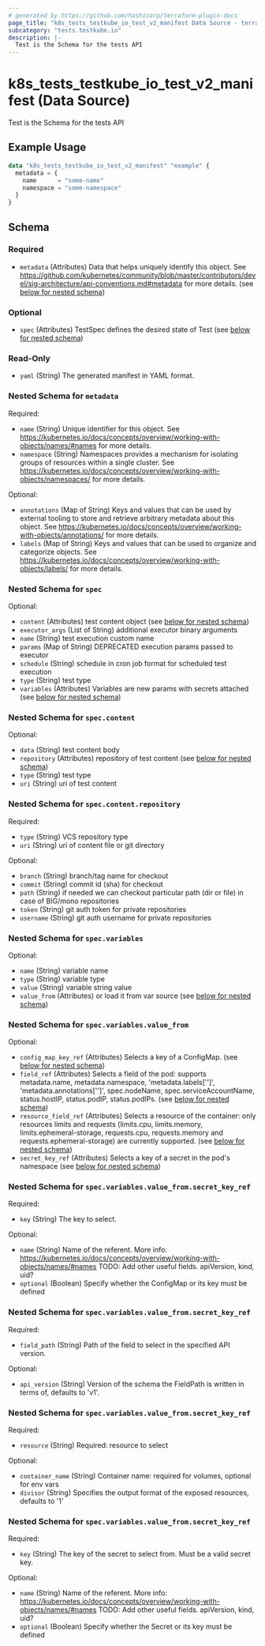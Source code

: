 ```yaml
---
# generated by https://github.com/hashicorp/terraform-plugin-docs
page_title: "k8s_tests_testkube_io_test_v2_manifest Data Source - terraform-provider-k8s"
subcategory: "tests.testkube.io"
description: |-
  Test is the Schema for the tests API
---
```


# k8s_tests_testkube_io_test_v2_manifest (Data Source)

Test is the Schema for the tests API

## Example Usage

```terraform
data "k8s_tests_testkube_io_test_v2_manifest" "example" {
  metadata = {
    name      = "some-name"
    namespace = "some-namespace"
  }
}
```

<!-- schema generated by tfplugindocs -->
## Schema

### Required

- `metadata` (Attributes) Data that helps uniquely identify this object. See https://github.com/kubernetes/community/blob/master/contributors/devel/sig-architecture/api-conventions.md#metadata for more details. (see [below for nested schema](#nestedatt--metadata))

### Optional

- `spec` (Attributes) TestSpec defines the desired state of Test (see [below for nested schema](#nestedatt--spec))

### Read-Only

- `yaml` (String) The generated manifest in YAML format.

<a id="nestedatt--metadata"></a>
### Nested Schema for `metadata`

Required:

- `name` (String) Unique identifier for this object. See https://kubernetes.io/docs/concepts/overview/working-with-objects/names/#names for more details.
- `namespace` (String) Namespaces provides a mechanism for isolating groups of resources within a single cluster. See https://kubernetes.io/docs/concepts/overview/working-with-objects/namespaces/ for more details.

Optional:

- `annotations` (Map of String) Keys and values that can be used by external tooling to store and retrieve arbitrary metadata about this object. See https://kubernetes.io/docs/concepts/overview/working-with-objects/annotations/ for more details.
- `labels` (Map of String) Keys and values that can be used to organize and categorize objects. See https://kubernetes.io/docs/concepts/overview/working-with-objects/labels/ for more details.


<a id="nestedatt--spec"></a>
### Nested Schema for `spec`

Optional:

- `content` (Attributes) test content object (see [below for nested schema](#nestedatt--spec--content))
- `executor_args` (List of String) additional executor binary arguments
- `name` (String) test execution custom name
- `params` (Map of String) DEPRECATED execution params passed to executor
- `schedule` (String) schedule in cron job format for scheduled test execution
- `type` (String) test type
- `variables` (Attributes) Variables are new params with secrets attached (see [below for nested schema](#nestedatt--spec--variables))

<a id="nestedatt--spec--content"></a>
### Nested Schema for `spec.content`

Optional:

- `data` (String) test content body
- `repository` (Attributes) repository of test content (see [below for nested schema](#nestedatt--spec--content--repository))
- `type` (String) test type
- `uri` (String) uri of test content

<a id="nestedatt--spec--content--repository"></a>
### Nested Schema for `spec.content.repository`

Required:

- `type` (String) VCS repository type
- `uri` (String) uri of content file or git directory

Optional:

- `branch` (String) branch/tag name for checkout
- `commit` (String) commit id (sha) for checkout
- `path` (String) if needed we can checkout particular path (dir or file) in case of BIG/mono repositories
- `token` (String) git auth token for private repositories
- `username` (String) git auth username for private repositories



<a id="nestedatt--spec--variables"></a>
### Nested Schema for `spec.variables`

Optional:

- `name` (String) variable name
- `type` (String) variable type
- `value` (String) variable string value
- `value_from` (Attributes) or load it from var source (see [below for nested schema](#nestedatt--spec--variables--value_from))

<a id="nestedatt--spec--variables--value_from"></a>
### Nested Schema for `spec.variables.value_from`

Optional:

- `config_map_key_ref` (Attributes) Selects a key of a ConfigMap. (see [below for nested schema](#nestedatt--spec--variables--value_from--config_map_key_ref))
- `field_ref` (Attributes) Selects a field of the pod: supports metadata.name, metadata.namespace, 'metadata.labels['<KEY>']', 'metadata.annotations['<KEY>']', spec.nodeName, spec.serviceAccountName, status.hostIP, status.podIP, status.podIPs. (see [below for nested schema](#nestedatt--spec--variables--value_from--field_ref))
- `resource_field_ref` (Attributes) Selects a resource of the container: only resources limits and requests (limits.cpu, limits.memory, limits.ephemeral-storage, requests.cpu, requests.memory and requests.ephemeral-storage) are currently supported. (see [below for nested schema](#nestedatt--spec--variables--value_from--resource_field_ref))
- `secret_key_ref` (Attributes) Selects a key of a secret in the pod's namespace (see [below for nested schema](#nestedatt--spec--variables--value_from--secret_key_ref))

<a id="nestedatt--spec--variables--value_from--config_map_key_ref"></a>
### Nested Schema for `spec.variables.value_from.secret_key_ref`

Required:

- `key` (String) The key to select.

Optional:

- `name` (String) Name of the referent. More info: https://kubernetes.io/docs/concepts/overview/working-with-objects/names/#names TODO: Add other useful fields. apiVersion, kind, uid?
- `optional` (Boolean) Specify whether the ConfigMap or its key must be defined


<a id="nestedatt--spec--variables--value_from--field_ref"></a>
### Nested Schema for `spec.variables.value_from.secret_key_ref`

Required:

- `field_path` (String) Path of the field to select in the specified API version.

Optional:

- `api_version` (String) Version of the schema the FieldPath is written in terms of, defaults to 'v1'.


<a id="nestedatt--spec--variables--value_from--resource_field_ref"></a>
### Nested Schema for `spec.variables.value_from.secret_key_ref`

Required:

- `resource` (String) Required: resource to select

Optional:

- `container_name` (String) Container name: required for volumes, optional for env vars
- `divisor` (String) Specifies the output format of the exposed resources, defaults to '1'


<a id="nestedatt--spec--variables--value_from--secret_key_ref"></a>
### Nested Schema for `spec.variables.value_from.secret_key_ref`

Required:

- `key` (String) The key of the secret to select from.  Must be a valid secret key.

Optional:

- `name` (String) Name of the referent. More info: https://kubernetes.io/docs/concepts/overview/working-with-objects/names/#names TODO: Add other useful fields. apiVersion, kind, uid?
- `optional` (Boolean) Specify whether the Secret or its key must be defined
